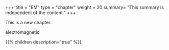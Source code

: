 +++
title = "EM"
type = "chapter"
weight = 20
summary= "This summary is independent of the content."
+++


This is a new chapter.

electromagnetic

{{% children description="true" %}}

